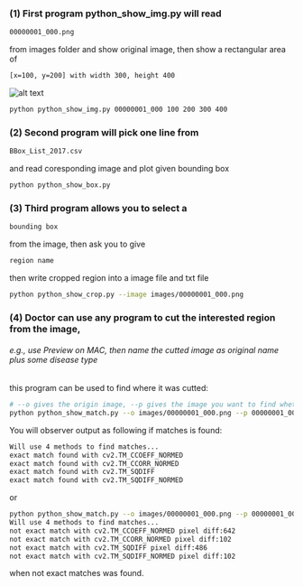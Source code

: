 ### (1) First program python_show_img.py will read 
```bash
00000001_000.png 
```
from images folder and show original image, then show a rectangular area of 
```bash
[x=100, y=200] with width 300, height 400 
```
![alt text](http://math.hws.edu/eck/cs124/javanotes6/c6/gui_coordinates.png)
```bash
python python_show_img.py 00000001_000 100 200 300 400
```

### (2) Second program will pick one line from 
```bash
BBox_List_2017.csv 
```
and read coresponding image and plot given bounding box
```bash
python python_show_box.py
```

### (3) Third program allows you to select a 
```bash
bounding box 
```
from the image, then ask you to give 
```bash
region name
```
then write cropped region into a image file and txt file
```bash
python python_show_crop.py --image images/00000001_000.png
```

### (4) Doctor can use any program to cut the interested region from the image,
###### e.g., use Preview on MAC, then name the cutted image as original name plus some disease type
this program can be used to find where it was cutted:
```bash
# --o gives the origin image, --p gives the image you want to find whether it was cutted from origin image or not
python python_show_match.py --o images/00000001_000.png --p 00000001_000_disease1.png
```
You will observer output as following if matches is found:
```bash
Will use 4 methods to find matches...
exact match found with cv2.TM_CCOEFF_NORMED
exact match found with cv2.TM_CCORR_NORMED
exact match found with cv2.TM_SQDIFF
exact match found with cv2.TM_SQDIFF_NORMED
```
or 
```bash
python python_show_match.py --o images/00000001_000.png --p 00000001_001_disease2.png
Will use 4 methods to find matches...
not exact match with cv2.TM_CCOEFF_NORMED pixel diff:642
not exact match with cv2.TM_CCORR_NORMED pixel diff:102
not exact match with cv2.TM_SQDIFF pixel diff:486
not exact match with cv2.TM_SQDIFF_NORMED pixel diff:102
```
when not exact matches was found. 
